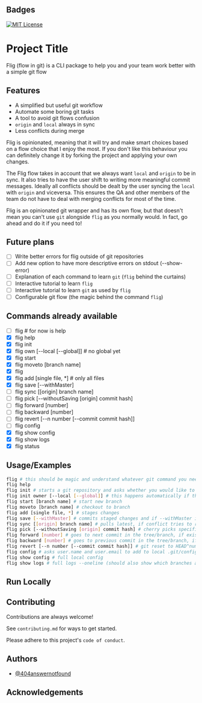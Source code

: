 
## Badges
[![MIT License](https://img.shields.io/badge/License-MIT-green.svg)](https://choosealicense.com/licenses/mit/)

# Project Title

Flig (flow in git) is a CLI package to help you and your team work better with a simple git flow


## Features

- A simplified but useful git workflow
- Automate some boring git tasks
- A tool to avoid git flows confusion
- `origin` and `local` always in sync
- Less conflicts during merge

Flig is opinionated, meaning that it will try and make smart choices based on a flow choice that I enjoy the most. If you don't like this behaviour you can definitely change it
by forking the project and applying your own changes.

The Flig flow takes in account that we always want `local` and `origin` to be in sync. It also tries to have the user shift to writing more meaningful commit messages. Ideally all conflicts should
be dealt by the user syncing the `local` with `origin` and viceversa. This ensures the QA and other members of the team do not have to deal with merging conflicts for most of the time.

Flig is an opinionated git wrapper and has its own flow, but that doesn't mean you can't use `git` alongside `flig` as you normally would. In fact, go ahead and do it if you need to!

## Future plans

- [ ] Write better errors for flig outside of git repositories
- [ ] Add new option to have more descriptive errors on stdout (--show-error)
- [ ] Explanation of each command to learn `git` (`flig` behind the curtains)
- [ ] Interactive tutorial to learn `flig`
- [ ] Interactive tutorial to learn `git` as used by `flig`
- [ ] Configurable git flow (the magic behind the command `flig`)

## Commands already available

- [ ] flig # for now is help
- [x] flig help
- [x] flig init
- [x] flig own [--local [--global]] # no global yet
- [x] flig start
- [x] flig moveto [branch name]
- [x] flig 
- [x] flig add [single file, *] # only all files
- [x] flig save [--withMaster]
- [ ] flig sync [[origin] branch name]
- [ ] flig pick [--withoutSaving [origin] commit hash]
- [ ] flig forward [number]
- [ ] flig backward [number]
- [ ] flig revert [--n number [--commit commit hash]]
- [ ] flig config
- [x] flig show config
- [x] flig show logs
- [x] flig status

## Usage/Examples

```bash
flig # this should be magic and understand whatever git command you need
flig help
flig init # starts a git repository and asks whether you would like to change default configs like user.name and user.email, false by default
flig init owner [--local [--global]] # this happens automatically if the first time you run flig you dont have global user configurations for user and email, otherwise you can use it to change the local owner of the repo or you can use it to change the global owner of the repo (this requires you to write something)
flig start [branch name] # start new branch
flig moveto [branch name] # checkout to branch
flig add [single file, *] # stages changes
flig save [--withMaster] # commits staged changes and if --withMaster is true, tries to merge latest master after committing
flig sync [[origin] branch name] # pulls latest, if conflict tries to resolve, pushes. By default checkout master, pull latest, merge master into branch, pull latest from branch, push.
flig pick [--withoutSaving [origin] commit hash] # cherry picks specific commit, if --withoutSaving is active does only add without committing (-n)
flig forward [number] # goes to next commit in the tree/branch, if exists. By default number is 1 unless specified
flig backward [number] # goes to previous commit in the tree/branch, if exists. By default number is 1 unless specified
flig revert [--n number [--commit commit hash]] # git reset to HEAD^number or specific commit
flig config # asks user.name and user.email to add to local .git/config file
flig show config # full local config
flig show logs # full logs --oneline (should also show which branches are @ pinpoint)
```


## Run Locally


## Contributing

Contributions are always welcome!

See `contributing.md` for ways to get started.

Please adhere to this project's `code of conduct`.


## Authors

- [@404answernotfound](https://www.github.com/404answernotfound)


## Acknowledgements
